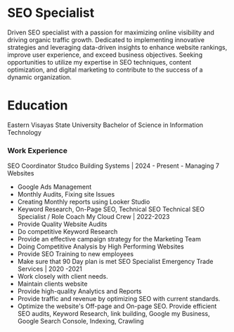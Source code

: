 # SEO Specialist
Driven SEO specialist with a passion for maximizing online visibility and driving organic traffic growth. Dedicated to implementing innovative strategies and leveraging data-driven insights to enhance website rankings, improve user experience, and exceed business objectives. Seeking opportunities to utilize my expertise in SEO techniques, content optimization, and digital marketing to contribute to the success of a dynamic organization.
# Education
Eastern Visayas State University
Bachelor of Science in Information Technology
### Work Experience
SEO Coordinator
Studco Building Systems | 2024 - Present                                                                                                                                      - Managing 7 Websites
 - Google Ads Management
 - Monthly Audits, Fixing site Issues
 - Creating Monthly reports using Looker Studio
 - Keyword Research, On-Page SEO, Technical SEO
Technical SEO Specialist / Role Coach
My Cloud Crew | 2022-2023
 - Provide Quality Website Audits
 - Do competitive Keyword Research
 - Provide an effective campaign strategy for the Marketing Team
 - Doing Competitive Analysis by High Performing Websites
 - Provide SEO Training to new employees 
 - Make sure that 90 Day plan is met
SEO Specialist
Emergency Trade Services | 2020 -2021
- Work closely with client needs.
- Maintain clients website
- Provide high-quality Analytics and Reports
- Provide traffic and revenue by optimizing SEO with current standards.
- Optimize the website's Off-page and On-page SEO. Provide efficient SEO audits, Keyword Research, link building, Google my Business, Google Search Console, Indexing, Crawling

